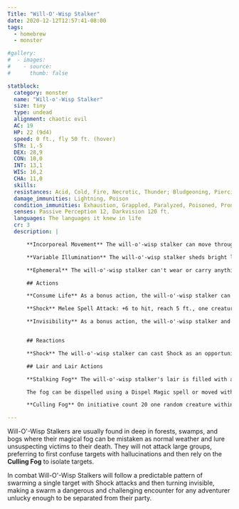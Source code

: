 ```yaml
---
Title: "Will-O'-Wisp Stalker"
date: 2020-12-12T12:57:41-08:00
tags:
  - homebrew
  - monster

#gallery:
#  - images:
#    - source: 
#      thumb: false

statblock:
  category: monster
  name: "Will-o'-Wisp Stalker"
  size: tiny
  type: undead
  alignment: chaotic evil
  AC: 19
  HP: 22 (9d4)
  speed: 0 ft., fly 50 ft. (hover)
  STR: 1,-5
  DEX: 28,9
  CON: 10,0
  INT: 13,1
  WIS: 16,2
  CHA: 11,0
  skills:
  resistances: Acid, Cold, Fire, Necrotic, Thunder; Bludgeoning, Piercing, and Slashing from Nonmagical Attacks
  damage_immunities: Lightning, Poison
  condition_immunities: Exhaustion, Grappled, Paralyzed, Poisoned, Prone, Restrained, Unconscious
  senses: Passive Perception 12, Darkvision 120 ft.
  languages: The languages it knew in life
  cr: 3
  description: |

      **Incorporeal Movement** The will-o'-wisp stalker can move through other creatures and objects as if they were difficult terrain. It takes 5 (1d10) force damage if it ends its turn inside an object.

      **Variable Illumination** The will-o'-wisp stalker sheds bright light in a 5- to 20-foot radius and dim light for an additional number of feet equal to the chosen radius. The will-o'-wisp stalker can alter the radius as a bonus action.

      **Ephemeral** The will-o'-wisp stalker can't wear or carry anything.

      ## Actions

      **Consume Life** As a bonus action, the will-o'-wisp stalker can target one creature it can see within 5 feet of it that has 0 hit points and is still alive. The target must succeed on a DC 14 Constitution saving throw against this magic or die. If the target dies, the will-o'-wisp stalker regains 10 (3d6) hit points.

      **Shock** Melee Spell Attack: +6 to hit, reach 5 ft., one creature. Hit: 9 (2d8) lightning damage.

      **Invisibility** As a bonus action, the will-o'-wisp stalker and its light magically become invisible. The effect lasts until the will-o'-wisp stalker attacks or uses Consume Life, or until its concentration ends (as if concentrating on a spell). 


      ## Reactions

      **Shock** The will-o'-wisp stalker can cast Shock as an opportunity atack.

      ## Lair and Lair Actions

      **Stalking Fog** The will-o'-wisp stalker's lair is filled with a 1000 ft cube of dense magical fog 20 feet in height. Creatures within the fog can only see to a distance of 15 ft and no sound travels more than 30 ft. Creatures within the fog may suffer minor auditory and visual hallucinations.

      The fog can be dispelled using a Dispel Magic spell or moved with sufficiently powerful air currents. The effect will last up to 1 minute, after which the lair begins to refill with fog.

      **Culling Fog** On initiative count 20 one random creature within the fog may be teleported up to 500 feet in a random direction to an empty space elsewhere within the fog.

---
```


Will-O'-Wisp Stalkers are usually found in deep in forests, swamps, and bogs where their magical fog can be mistaken as normal weather and lure unsuspecting victims to their death. They will not attack large groups, preferring to first confuse targets with hallucinations and then rely on the **Culling Fog** to isolate targets.

In combat Will-O'-Wisp Stalkers will follow a predictable pattern of swarming a single target with Shock attacks and then turning invisible, making a swarm a dangerous and challenging encounter for any adventurer unlucky enough to be separated from their party.

